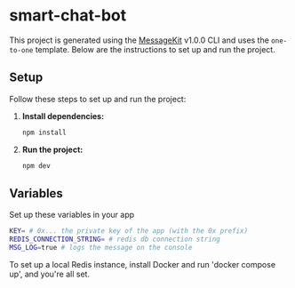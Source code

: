 # smart-chat-bot

This project is generated using the [MessageKit](https://message-kit.vercel.app) v1.0.0 CLI and uses the `one-to-one` template. Below are the instructions to set up and run the project.

## Setup

Follow these steps to set up and run the project:

1. **Install dependencies:**
    ```sh
    npm install
    ```

2. **Run the project:**
    ```sh
    npm dev
    ```


## Variables

Set up these variables in your app

```sh
KEY= # 0x... the private key of the app (with the 0x prefix)
REDIS_CONNECTION_STRING= # redis db connection string
MSG_LOG=true # logs the message on the console
```

To set up a local Redis instance, install Docker and run 'docker compose up', and you're all set.

